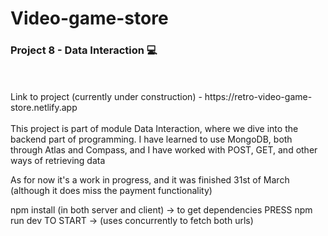 # Video-game-store
<h3>Project 8 - Data Interaction 💻</h3>
<br>
<br>
Link to project (currently under construction) - https://retro-video-game-store.netlify.app
<br> <br>
This project is part of module Data Interaction, where we dive into the backend part of programming.
I have learned to use MongoDB, both through Atlas and Compass, and I have worked with POST, GET, and other ways of retrieving data

As for now it's a work in progress, and it was finished 31st of March (although it does miss the payment functionality)

npm install (in both server and client)
-> to get dependencies
PRESS npm run dev TO START
-> (uses concurrently to fetch both urls)
